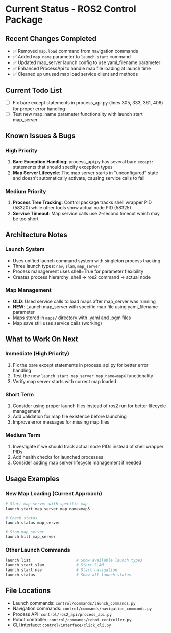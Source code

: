 # Current Status - ROS2 Control Package

## Recent Changes Completed
- ✅ Removed `map.load` command from navigation commands
- ✅ Added `map_name` parameter to `launch.start` command
- ✅ Updated map_server launch config to use yaml_filename parameter
- ✅ Enhanced ProcessApi to handle map file loading at launch time
- ✅ Cleaned up unused map load service client and methods

## Current Todo List
- [ ] Fix bare except statements in process_api.py (lines 305, 333, 361, 406) for proper error handling
- [ ] Test new map_name parameter functionality with launch start map_server

## Known Issues & Bugs

### High Priority
1. **Bare Exception Handling**: process_api.py has several bare `except:` statements that should specify exception types
2. **Map Server Lifecycle**: The map server starts in "unconfigured" state and doesn't automatically activate, causing service calls to fail

### Medium Priority
1. **Process Tree Tracking**: Control package tracks shell wrapper PID (58320) while other tools show actual node PID (58325)
2. **Service Timeout**: Map service calls use 2-second timeout which may be too short

## Architecture Notes

### Launch System
- Uses unified launch command system with singleton process tracking
- Three launch types: `nav`, `slam`, `map_server`
- Process management uses shell=True for parameter flexibility
- Creates process hierarchy: shell → ros2 command → actual node

### Map Management
- **OLD**: Used service calls to load maps after map_server was running
- **NEW**: Launch map_server with specific map file using yaml_filename parameter
- Maps stored in `maps/` directory with .yaml and .pgm files
- Map save still uses service calls (working)

## What to Work On Next

### Immediate (High Priority)
1. Fix the bare except statements in process_api.py for better error handling
2. Test the new `launch start map_server map_name=mapX` functionality
3. Verify map server starts with correct map loaded

### Short Term
1. Consider using proper launch files instead of ros2 run for better lifecycle management
2. Add validation for map file existence before launching
3. Improve error messages for missing map files

### Medium Term
1. Investigate if we should track actual node PIDs instead of shell wrapper PIDs
2. Add health checks for launched processes
3. Consider adding map server lifecycle management if needed

## Usage Examples

### New Map Loading (Current Approach)
```bash
# Start map server with specific map
launch start map_server map_name=map5

# Check status
launch status map_server

# Stop map server
launch kill map_server
```

### Other Launch Commands
```bash
launch list                    # Show available launch types
launch start slam              # Start SLAM
launch start nav               # Start navigation
launch status                  # Show all launch status
```

## File Locations
- Launch commands: `control/commands/launch_commands.py`
- Navigation commands: `control/commands/navigation_commands.py`
- Process API: `control/ros2_api/process_api.py`
- Robot controller: `control/commands/robot_controller.py`
- CLI interface: `control/interface/click_cli.py`